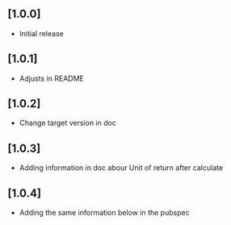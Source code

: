 ## [1.0.0]

* Initial release

## [1.0.1]

* Adjusts in README

## [1.0.2]

* Change target version in doc

## [1.0.3]

* Adding information in doc abour Unit of return after calculate

## [1.0.4]

* Adding the same information below in the pubspec
